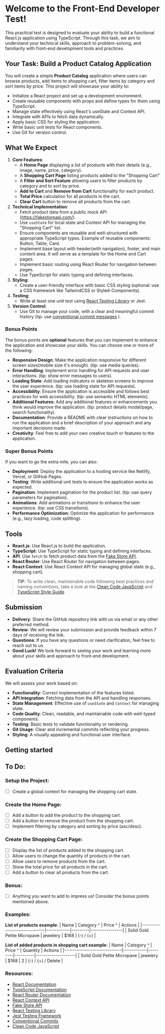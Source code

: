 # Welcome to the Front-End Developer Test!

This practical test is designed to evaluate your ability to build a functional React.js application using TypeScript. Through this task, we aim to understand your technical skills, approach to problem-solving, and familiarity with front-end development tools and practices.

## Your Task: Build a Product Catalog Application
You will create a simple **Product Catalog** application where users can browse products, add items to shopping cart, filter items by category and sort items by price. This project will showcase your ability to:
- Initialize a React project and set up a development environment.
- Create reusable components with props and define types for them using TypeScript.
- Manage state effectively using React's useState and Context API.
- Integrate with APIs to fetch data dynamically.
- Apply basic CSS for styling the application.
- Write basic unit tests for React components.
- Use Git for version control.

## What We Expect
1. **Core Features**:
    - A **Home Page** displaying a list of products with their details (e.g., image, name, price, category). 
    - A **Shopping Cart Page** listing products added to the "Shopping Cart"
    - A **Filter and Sort Feature** allowing users to filter products by category and to sort by price.
    - **Add to Cart** and **Remove from Cart** functionality for each product.
    - **Total Price** calculation for all products in the cart.
    - **Clear Cart** button to remove all products from the cart.
2. **Technical Implementation**:
    - Fetch product data from a public mock API (https://fakestoreapi.com/). 
    - Use `useState` for local state and Context API for managing the "Shopping Cart" list. 
    - Ensure components are reusable and well-structured with appropriate TypeScript types. Example of reusable components: Button, Table, Card.
    - Implement base layout with header(with navigation), footer, and main content area. It will serve as a template for the Home and Cart pages.
    - Implement basic routing using React Router for navigation between pages.
    - Use TypeScript for static typing and defining interfaces.
3. **Styling**:
    - Create a user-friendly interface with basic CSS styling (optional: use a CSS framework like TailwindCSS or Styled-Components).
4. **Testing**:
    - Write at least one unit test using [React Testing Library](https://testing-library.com/docs/react-testing-library/intro/) or Jest.
5. **Version Control**:
    - Use Git to manage your code, with a clear and meaningful commit history (tip: use [conventional commit messages](https://www.conventionalcommits.org/en/v1.0.0/) ).

### Bonus Points
The bonus points are **optional** features that you can implement to enhance the application and showcase your skills. You can choose one or more of the following:
- **Responsive Design**: Make the application responsive for different screen sizes(mobile size it's enough). (tip: use media queries).
- **Error Handling**: Implement error handling for API requests and user interactions. (tip: show error messages to users).
- **Loading State**: Add loading indicators or skeleton screens to improve the user experience. (tip: use loading state for API requests).
- **Accessibility**: Ensure the application is accessible and follows best practices for web accessibility. (tip: use semantic HTML elements).
- **Additional Features**: Add any additional features or enhancements you think would improve the application. (tip: product details modal/page, search functionality).
- **Documentation**: Provide a README with clear instructions on how to run the application and a brief description of your approach and any important decisions made.
- **Creativity**: Feel free to add your own creative touch or features to the application.

### Super Bonus Points
If you want to go the extra mile, you can also:
- **Deployment**: Deploy the application to a hosting service like Netlify, Vercel, or GitHub Pages.
- **Testing**: Write additional unit tests to ensure the application works as expected.
- **Pagination**: Implement pagination for the product list. (tip: use query parameters for pagination).
- **Animations**: Add animations or transitions to enhance the user experience. (tip: use CSS transitions).
- **Performance Optimization**: Optimize the application for performance (e.g., lazy loading, code splitting).

## Tools
- **React.js**: Use React.js to build the application.
- **TypeScript**: Use TypeScript for static typing and defining interfaces.
- **API**: Use `fetch` to fetch product data from the [Fake Store API](https://fakestoreapi.com/).
- **React Router**: Use React Router for navigation between pages.
- **React Context**: Use React Context API for managing global state (e.g., shopping cart).

> **TIP**: To write clean, maintainable code following best practices and naming conventions, take a look at the [Clean Code JavaScript](https://github.com/ryanmcdermott/clean-code-javascript) and [TypeScript Style Guide](https://basarat.gitbook.io/typescript/styleguide).


## Submission
- **Delivery**: Share the GitHub repository link with us via email or any other preferred method.
- **Review**: We will review your submission and provide feedback within 7 days of receiving the link.
- **Questions**: If you have any questions or need clarification, feel free to reach out to us.
- **Good Luck!** We look forward to seeing your work and learning more about your skills and approach to front-end development.


## Evaluation Criteria
We will assess your work based on:
- **Functionality**: Correct implementation of the features listed.
- **API Integration**: Fetching data from the API and handling responses.
- **State Management**: Effective use of `useState` and `Context` for managing state.
- **Code Quality**: Clean, readable, and maintainable code with well-typed components.
- **Testing**: Basic tests to validate functionality or rendering.
- **Git Usage**: Clear and incremental commits reflecting your progress.
- **Styling**: A visually appealing and functional user interface.

## Getting started
<!-- - Clone this repository and run `npm install` to install the dependencies. -->
<!-- - Run `npm run dev` to start the development server. -->

## To Do:
### Setup the Project:
<!-- - [ ] Clone the project. -->
<!-- - [ ] Install the dependencies using `npm install`. -->
<!-- - [ ] Start the development server using `npm run dev`. -->
<!-- - [ ] Create the base layout for the application (header, footer, main content). -->
<!-- - [ ] Set up React Router for navigation between pages. (`npm install react-router-dom`) -->
- [ ] Create a global context for managing the shopping cart state.
<!-- - [ ] Implement basic routing for the Home Page and Shopping Cart Page. (`/`, `/cart`) -->
<!-- - [ ] Add basic styling to the application using CSS or a CSS framework.  -->

### Create the Home Page:
<!-- - [ ] Create a table or grid of cards to display the list of products. -->
<!-- - [ ] Fetch the product data from the API (https://fakestoreapi.com/products). -->
<!-- - [ ] Display the product details (image, name, price, category). -->
- [ ] Add a button to add the product to the shopping cart.
- [ ] Add a button to remove the product from the shopping cart.
- [ ] Implement filtering by category and sorting by price (asc/desc).
### Create the Shopping Cart Page:
- [ ] Display the list of products added to the shopping cart.
- [ ] Allow users to change the quantity of products in the cart.
- [ ] Allow users to remove products from the cart.
- [ ] Show the total price for all products in the cart.
- [ ] Add a button to clear all products from the cart.

### Bonus:
- [ ] Anything you want to add to impress us! Consider the bonus points mentioned above.

### Examples:

**List of products example**:
| Name                        | Category ^ | Price ^ | Actions        |
|-----------------------------|------------|---------|----------------|
| Solid Gold Petite Micropave | jewelery   | $168    | (-) / (+) |

**List of added products in shopping cart example**:
| Name                        | Category ^ | Price ^ | Quantity | Actions            |
|-----------------------------|------------|---------|----------|--------------------|
| Solid Gold Petite Micropave | jewelery   | $168    | 2        | (-) / (+) / Delete |


### Resources:
- [React Documentation](https://react.dev/learn)
- [TypeScript Documentation](https://www.typescriptlang.org/docs/handbook/typescript-in-5-minutes.html)
- [React Router Documentation](https://reactrouter.com/en/main/start/tutorial)
- [React Context API](https://react.dev/learn/passing-data-deeply-with-context)
- [Fake Store API](https://fakestoreapi.com/)
- [React Testing Library](https://testing-library.com/docs/react-testing-library/intro/)
- [Jest Testing Framework](https://jestjs.io/docs/getting-started)
- [Conventional Commits](https://www.conventionalcommits.org/en/v1.0.0/)
- [Clean Code JavaScript](https://github.com/ryanmcdermott/clean-code-javascript)
